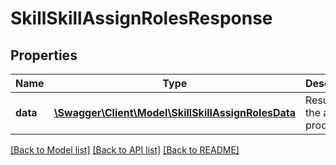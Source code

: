 # SkillSkillAssignRolesResponse

## Properties
Name | Type | Description | Notes
------------ | ------------- | ------------- | -------------
**data** | [**\Swagger\Client\Model\SkillSkillAssignRolesData**](SkillSkillAssignRolesData.md) | Results of the assign process | 

[[Back to Model list]](../README.md#documentation-for-models) [[Back to API list]](../README.md#documentation-for-api-endpoints) [[Back to README]](../README.md)


